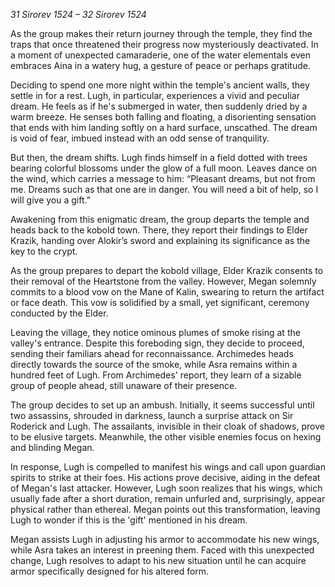*31 Sirorev 1524 – 32 Sirorev 1524*

As the group makes their return journey through the temple, they find the traps that once threatened their progress now mysteriously deactivated. In a moment of unexpected camaraderie, one of the water elementals even embraces Aina in a watery hug, a gesture of peace or perhaps gratitude.

Deciding to spend one more night within the temple's ancient walls, they settle in for a rest. Lugh, in particular, experiences a vivid and peculiar dream. He feels as if he's submerged in water, then suddenly dried by a warm breeze. He senses both falling and floating, a disorienting sensation that ends with him landing softly on a hard surface, unscathed. The dream is void of fear, imbued instead with an odd sense of tranquility.

But then, the dream shifts. Lugh finds himself in a field dotted with trees bearing colorful blossoms under the glow of a full moon. Leaves dance on the wind, which carries a message to him: “Pleasant dreams, but not from me. Dreams such as that one are in danger. You will need a bit of help, so I will give you a gift.”

Awakening from this enigmatic dream, the group departs the temple and heads back to the kobold town. There, they report their findings to Elder Krazik, handing over Alokir’s sword and explaining its significance as the key to the crypt.

As the group prepares to depart the kobold village, Elder Krazik consents to their removal of the Heartstone from the valley. However, Megan solemnly commits to a blood vow on the Mane of Kalin, swearing to return the artifact or face death. This vow is solidified by a small, yet significant, ceremony conducted by the Elder.

Leaving the village, they notice ominous plumes of smoke rising at the valley's entrance. Despite this foreboding sign, they decide to proceed, sending their familiars ahead for reconnaissance. Archimedes heads directly towards the source of the smoke, while Asra remains within a hundred feet of Lugh. From Archimedes' report, they learn of a sizable group of people ahead, still unaware of their presence.

The group decides to set up an ambush. Initially, it seems successful until two assassins, shrouded in darkness, launch a surprise attack on Sir Roderick and Lugh. The assailants, invisible in their cloak of shadows, prove to be elusive targets. Meanwhile, the other visible enemies focus on hexing and blinding Megan.

In response, Lugh is compelled to manifest his wings and call upon guardian spirits to strike at their foes. His actions prove decisive, aiding in the defeat of Megan's last attacker. However, Lugh soon realizes that his wings, which usually fade after a short duration, remain unfurled and, surprisingly, appear physical rather than ethereal. Megan points out this transformation, leaving Lugh to wonder if this is the 'gift' mentioned in his dream.

Megan assists Lugh in adjusting his armor to accommodate his new wings, while Asra takes an interest in preening them. Faced with this unexpected change, Lugh resolves to adapt to his new situation until he can acquire armor specifically designed for his altered form.